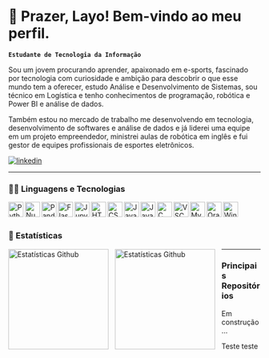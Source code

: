 <!-- Começando o README com uma saudação amigável -->
# 👋 Prazer, Layo! Bem-vindo ao meu perfil.

<!-- Dizendo sobre meu cargo/vocação do momento -->
**`Estudante de Tecnologia da Informação`**

<!-- Começando um "sobre mim" para entenderem quem sou eu -->
Sou um jovem procurando aprender, apaixonado em e-sports, fascinado por tecnologia com curiosidade e ambição para descobrir o que esse mundo tem a oferecer, estudo Análise e Desenvolvimento de Sistemas, sou técnico em Logística e tenho conhecimentos de programação, robótica e Power BI e análise de dados.

Também estou no mercado de trabalho me desenvolvendo em tecnologia, desenvolvimento de softwares e análise de dados e já liderei uma equipe em um projeto empreendedor, ministrei aulas de robótica em inglês e fui gestor de equipes profissionais de esportes eletrônicos. 

<!-- Definindo os botões para divulgação de redes sociais minhas -->
<p align="left">
    <!-- <a href="[LINK PRO CURRICULO AQUI]">
        <img alt="curriculo" title="Acesse meu currículo" src="https://custom-icon-badges.demolab.com/youtube/channel/subscribers/UC2WHjPDvbE6O328n17ZGcfg?color=%[COR DA DIREITA AQUI]&label=curriculum&logo=[PROCURAR UM CADERNINHO DE LOGO]&logoColor=white&style=for-the-badge&labelColor=[COR DA ESQUERDA AQUI]"/>
    </a>
    <a href="https://www.youtube.com/c/fknight">
        <img alt="youtube views" title="YouTube views" src="https://custom-icon-badges.demolab.com/youtube/channel/views/UC2WHjPDvbE6O328n17ZGcfg?color=%23E1AD0E&logo=eye&logoColor=white&style=for-the-badge&labelColor=C79600"/>
    </a> -->
    <a href="https://www.linkedin.com/in/layo-brum/">
        <img 
            alt="linkedin" 
            title="Me encontre no Linkedin" 
            src="https://custom-icon-badges.demolab.com/github/followers/ForrestKnight?color=236ad3&labelColor=1155ba&style=for-the-badge&logo=linkedin&label=linkedin&logoColor=white"
        />
    </a>
</p>

---

### 👨‍💻 Linguagens e Tecnologias

<!-- Criando cada imagem para as linguagens e tecnologias que eu sei -->
<img 
    align= "left"
    alt="Python"
    title="Python"
    width= "30px"
    src="https://cdn.jsdelivr.net/gh/devicons/devicon@latest/icons/python/python-original.svg"
/>

<img 
    align= "left"
    alt="Numpy"
    title="Numpy"
    width= "30px"
    src="https://cdn.jsdelivr.net/gh/devicons/devicon@latest/icons/numpy/numpy-original-wordmark.svg"
/>

<img  
    align= "left"
    alt="Pandas"
    title="Pandas"
    width= "30px"
    src="https://cdn.jsdelivr.net/gh/devicons/devicon@latest/icons/pandas/pandas-original-wordmark.svg"
/>

<img  
    align= "left"
    alt="Flask"
    title="Flask"
    width= "30px"
    src="https://cdn.jsdelivr.net/gh/devicons/devicon@latest/icons/flask/flask-original-wordmark.svg" 
/>

<img  
    align= "left"
    alt="Jupyter"
    title="Jupyter"
    width= "30px"
    src="https://cdn.jsdelivr.net/gh/devicons/devicon@latest/icons/jupyter/jupyter-original-wordmark.svg" 
/>

<img  
    align= "left"
    alt="HTML"
    title="HTML"
    width= "30px"
    src="https://cdn.jsdelivr.net/gh/devicons/devicon@latest/icons/html5/html5-original.svg" 
/>

<img  
    align= "left"
    alt="CSS"
    title="CSS"
    width= "30px"
    src="https://cdn.jsdelivr.net/gh/devicons/devicon@latest/icons/css3/css3-original.svg" 
/>

<img  
    align= "left"
    alt="JavaScript"
    title="JavaScript"
    width= "30px"
    src="https://cdn.jsdelivr.net/gh/devicons/devicon@latest/icons/javascript/javascript-original.svg" 
/>

<img  
    align= "left"
    alt="Java"
    title="Java"
    width= "30px"
    src="https://cdn.jsdelivr.net/gh/devicons/devicon@latest/icons/java/java-original.svg" 
/>

<img  
    align= "left"
    alt="C"
    title="C"
    width= "30px"
    src="https://cdn.jsdelivr.net/gh/devicons/devicon@latest/icons/c/c-original.svg" 
/>

<img  
    align= "left"
    alt="VSCode"
    title="VSCode"
    width= "30px"
    src="https://cdn.jsdelivr.net/gh/devicons/devicon@latest/icons/vscode/vscode-original.svg" 
/>

<img  
    align= "left"
    alt="MySQL"
    title="MySQL"
    width= "30px"
    src="https://cdn.jsdelivr.net/gh/devicons/devicon@latest/icons/mysql/mysql-original-wordmark.svg" 
/>

<img  
    align= "left"
    alt="Oracle"
    title="Oracle"
    width= "30px"
    src="https://cdn.jsdelivr.net/gh/devicons/devicon@latest/icons/oracle/oracle-original.svg" 
/>

<img  
    align= "left"
    alt="Windows"
    title="Windows"
    width= "30px"
    src="https://cdn.jsdelivr.net/gh/devicons/devicon@latest/icons/windows8/windows8-original.svg" 
/>

<br/>
<br/>

### 🔎 Estatísticas

<!-- Criando e transformando o card de estatisticas em uma imagem -->
<img  
    align= "left"
    alt="Estatísticas Github"
    height= "200"
    style="padding-right: 10px;"
    src="https://github-readme-stats.vercel.app/api?username=layobrum&show_icons=true&theme=merko&include_all_commits=true&locale=pt-br" 
/>

<img  
    align= "left"
    alt="Estatísticas Github"
    height= "200"
    style="padding-right: 10px;"
    src="https://github-readme-stats.vercel.app/api/top-langs/?username=layobrum&theme=merko&layout=donut&custom_title=oi" 
/>

---

### Principais Repositórios

Em construção...

















Teste teste












<!--
## Hi there 👋
**Layobrum/Layobrum** is a ✨ _special_ ✨ repository because its `README.md` (this file) appears on your GitHub profile.

Here are some ideas to get you started:

- 🔭 I’m currently working on ...
- 🌱 I’m currently learning ...
- 👯 I’m looking to collaborate on ...
- 🤔 I’m looking for help with ...
- 💬 Ask me about ...
- 📫 How to reach me: ...
- 😄 Pronouns: ...
- ⚡ Fun fact: ...
-->


